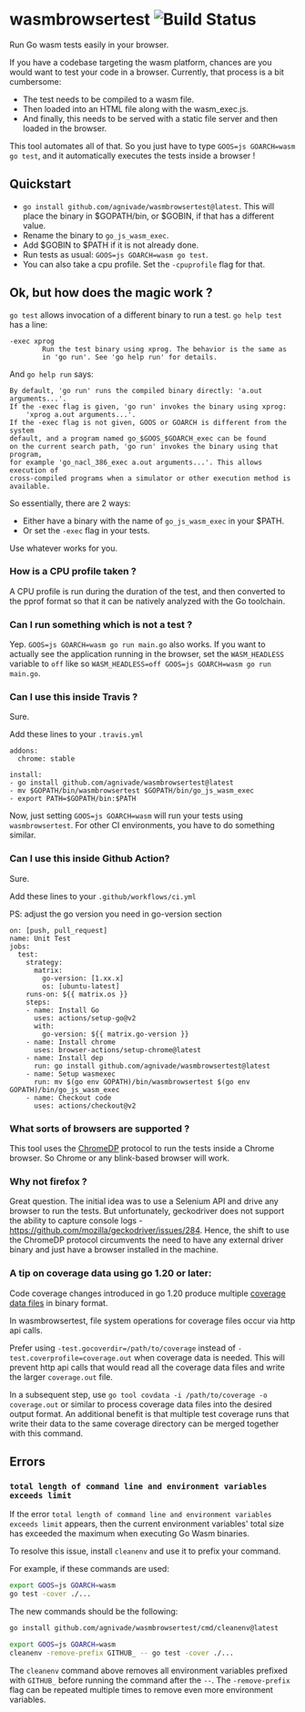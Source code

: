 # wasmbrowsertest ![Build Status](https://github.com/agnivade/wasmbrowsertest/actions/workflows/ci.yml/badge.svg?branch=master)

Run Go wasm tests easily in your browser.

If you have a codebase targeting the wasm platform, chances are you would want to test your code in a browser. Currently, that process is a bit cumbersome:
- The test needs to be compiled to a wasm file.
- Then loaded into an HTML file along with the wasm_exec.js.
- And finally, this needs to be served with a static file server and then loaded in the browser.

This tool automates all of that. So you just have to type `GOOS=js GOARCH=wasm go test`, and it automatically executes the tests inside a browser !

## Quickstart

- `go install github.com/agnivade/wasmbrowsertest@latest`. This will place the binary in $GOPATH/bin, or $GOBIN, if that has a different value.
- Rename the binary to `go_js_wasm_exec`.
- Add $GOBIN to $PATH if it is not already done.
- Run tests as usual: `GOOS=js GOARCH=wasm go test`.
- You can also take a cpu profile. Set the `-cpuprofile` flag for that.

## Ok, but how does the magic work ?

`go test` allows invocation of a different binary to run a test. `go help test` has a line: 

```
-exec xprog
	    Run the test binary using xprog. The behavior is the same as
	    in 'go run'. See 'go help run' for details.
```

And `go help run` says:

```
By default, 'go run' runs the compiled binary directly: 'a.out arguments...'.
If the -exec flag is given, 'go run' invokes the binary using xprog:
	'xprog a.out arguments...'.
If the -exec flag is not given, GOOS or GOARCH is different from the system
default, and a program named go_$GOOS_$GOARCH_exec can be found
on the current search path, 'go run' invokes the binary using that program,
for example 'go_nacl_386_exec a.out arguments...'. This allows execution of
cross-compiled programs when a simulator or other execution method is
available.
```

So essentially, there are 2 ways:
- Either have a binary with the name of `go_js_wasm_exec` in your $PATH.
- Or set the `-exec` flag in your tests.

Use whatever works for you.

### How is a CPU profile taken ?

A CPU profile is run during the duration of the test, and then converted to the pprof format so that it can be natively analyzed with the Go toolchain.

### Can I run something which is not a test ?

Yep. `GOOS=js GOARCH=wasm go run main.go` also works. If you want to actually see the application running in the browser, set the `WASM_HEADLESS` variable to `off` like so `WASM_HEADLESS=off GOOS=js GOARCH=wasm go run main.go`.

### Can I use this inside Travis ?

Sure.

Add these lines to your `.travis.yml`

```
addons:
  chrome: stable

install:
- go install github.com/agnivade/wasmbrowsertest@latest
- mv $GOPATH/bin/wasmbrowsertest $GOPATH/bin/go_js_wasm_exec
- export PATH=$GOPATH/bin:$PATH
```

Now, just setting `GOOS=js GOARCH=wasm` will run your tests using `wasmbrowsertest`. For other CI environments, you have to do something similar.

### Can I use this inside Github Action?

Sure.

Add these lines to your `.github/workflows/ci.yml`

PS: adjust the go version you need in go-version section

```
on: [push, pull_request]
name: Unit Test
jobs:
  test:
    strategy:
      matrix:
        go-version: [1.xx.x]
        os: [ubuntu-latest]
    runs-on: ${{ matrix.os }}
    steps:
    - name: Install Go
      uses: actions/setup-go@v2
      with:
        go-version: ${{ matrix.go-version }}
    - name: Install chrome
      uses: browser-actions/setup-chrome@latest
    - name: Install dep
      run: go install github.com/agnivade/wasmbrowsertest@latest
    - name: Setup wasmexec
      run: mv $(go env GOPATH)/bin/wasmbrowsertest $(go env GOPATH)/bin/go_js_wasm_exec
    - name: Checkout code
      uses: actions/checkout@v2
```

### What sorts of browsers are supported ?

This tool uses the [ChromeDP](https://chromedevtools.github.io/devtools-protocol/) protocol to run the tests inside a Chrome browser. So Chrome or any blink-based browser will work.

### Why not firefox ?

Great question. The initial idea was to use a Selenium API and drive any browser to run the tests. But unfortunately, geckodriver does not support the ability to capture console logs - https://github.com/mozilla/geckodriver/issues/284. Hence, the shift to use the ChromeDP protocol circumvents the need to have any external driver binary and just have a browser installed in the machine.

### A tip on coverage data using go 1.20 or later:

Code coverage changes introduced in go 1.20 produce multiple 
[coverage data files](https://go.dev/testing/coverage/#working) in binary format.

In wasmbrowsertest, file system operations for coverage files occur via http api calls.
  
Prefer using `-test.gocoverdir=/path/to/coverage` instead of `-test.coverprofile=coverage.out` 
when coverage data is needed. This will prevent http api calls that would read all the coverage data 
files and write the larger `coverage.out` file. 

In a subsequent step, use `go tool covdata -i /path/to/coverage -o coverage.out` or similar to process coverage 
data files into the desired output format. An additional benefit is that multiple test coverage runs that write 
their data to the same coverage directory can be merged together with this command.

## Errors

### `total length of command line and environment variables exceeds limit`

If the error `total length of command line and environment variables exceeds limit` appears, then
the current environment variables' total size has exceeded the maximum when executing Go Wasm binaries.

To resolve this issue, install `cleanenv` and use it to prefix your command.

For example, if these commands are used:
```bash
export GOOS=js GOARCH=wasm
go test -cover ./...
```
The new commands should be the following:
```bash
go install github.com/agnivade/wasmbrowsertest/cmd/cleanenv@latest

export GOOS=js GOARCH=wasm
cleanenv -remove-prefix GITHUB_ -- go test -cover ./...
```

The `cleanenv` command above removes all environment variables prefixed with `GITHUB_` before running the command after the `--`.
The `-remove-prefix` flag can be repeated multiple times to remove even more environment variables.

